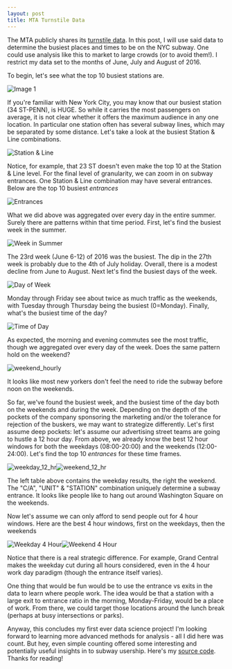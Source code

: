 ```yaml
---
layout: post
title: MTA Turnstile Data
---
```


The MTA publicly shares its [turnstile data](http://web.mta.info/developers/turnstile.html). In this post, I will use said data to determine the busiest places and times to be on the NYC subway. One could use analysis like this to market to large crowds (or to avoid them!). I restrict my data set to the months of June, July and August of 2016.

To begin, let's see what the top 10 busiest stations are.

![Image 1](https://raw.githubusercontent.com/michaelaaroncantrell/michaelaaroncantrell.github.io/master/_posts/Agg_exit.png)


If you're familiar with New York City, you may know that our busiest station (34 ST-PENN), is HUGE. So while it carries the most passengers on average, it is not clear whether it offers the maximum audience in any one location. In particular one station often has several subway lines, which may be separated by some distance. Let's take a look at the busiest Station & Line combinations.

![Station & Line](https://raw.githubusercontent.com/michaelaaroncantrell/michaelaaroncantrell.github.io/master/_posts/Agg_station_line.png)

Notice, for example, that 23 ST doesn't even make the top 10 at the Station & Line level. For the final level of granularity, we can zoom in on subway entrances. One Station & Line combination may have several entrances. Below are the top 10 busiest *entrances*

![Entrances](https://raw.githubusercontent.com/michaelaaroncantrell/michaelaaroncantrell.github.io/master/_posts/Agg_exit.png)

What we did above was aggregated over every day in the entire summer. Surely there are patterns within that time period. First, let's find the busiest week in the summer.

![Week in Summer](https://raw.githubusercontent.com/michaelaaroncantrell/michaelaaroncantrell.github.io/master/_posts/Week_in_year.png)

The 23rd week (June 6-12) of 2016 was the busiest. The dip in the 27th week is probably due to the 4th of July holiday. Overall, there is a modest decline from June to August. Next let's find the busiest days of the week.

![Day of Week](https://raw.githubusercontent.com/michaelaaroncantrell/michaelaaroncantrell.github.io/master/_posts/Day_of_week.png)

Monday through Friday see about twice as much traffic as the weekends, with Tuesday through Thursday being the busiest (0=Monday). Finally, what's the busiest time of the day?

![Time of Day](https://raw.githubusercontent.com/michaelaaroncantrell/michaelaaroncantrell.github.io/master/_posts/Time_of_day.png)

As expected, the morning and evening commutes see the most traffic, though we aggregated over every day of the week. Does the same pattern hold on the weekend?

![weekend_hourly](https://raw.githubusercontent.com/michaelaaroncantrell/michaelaaroncantrell.github.io/master/_posts/Weekend_hourly.png)

It looks like most new yorkers don't feel the need to ride the subway before noon on the weekends.

So far, we've found the busiest week, and the busiest time of the day both on the weekends and during the week. Depending on the depth of the pockets of the company sponsoring the marketing and/or the tolerance for rejection of the buskers, we may want to strategize differently. Let's first assume deep pockets: let's assume our advertising street teams are going to hustle a 12 hour day. From above, we already know the best 12 hour windows for both the weekdays (08:00-20:00) and the weekends (12:00-24:00). Let's find the top 10 *entrances* for these time frames. 

![weekday_12_hr](https://raw.githubusercontent.com/michaelaaroncantrell/michaelaaroncantrell.github.io/master/_posts/weekday_12_hr.png)![weekend_12_hr](https://raw.githubusercontent.com/michaelaaroncantrell/michaelaaroncantrell.github.io/master/_posts/weekend_12_hr.png)

The left table above contains the weekday results, the right the weekend. The "C/A", "UNIT" & "STATION" combination uniquely determine a subway entrance. It looks like people like to hang out around Washington Square on the weekends.

Now let's assume we can only afford to send people out for 4 hour windows. Here are the best 4 hour windows, first on the weekdays, then the weekends

![Weekday 4 Hour](https://raw.githubusercontent.com/michaelaaroncantrell/michaelaaroncantrell.github.io/master/_posts/weekday_4_hr.png)![Weekend 4 Hour](https://raw.githubusercontent.com/michaelaaroncantrell/michaelaaroncantrell.github.io/master/_posts/weekend_4_hr.png)

Notice that there is a real strategic difference. For example, Grand Central makes the weekday cut during all hours considered, even in the 4 hour work day paradigm (though the entrance itself varies).

One thing that would be fun would be to use the entrance vs exits in the data to learn where people work. The idea would be that a station with a large exit to entrance ratio in the morning, Monday-Friday, would be a place of work. From there, we could target those locations around the lunch break (perhaps at busy intersections or parks).

Anyway, this concludes my first ever data science project! I'm looking forward to learning more advanced methods for analysis - all I did here was count. But hey, even simple counting offered some interesting and potentially useful insights in to subway usership. Here's my [source code](http://localhost:8888/notebooks/ds/metis/metisgh/Metis-Project1/MTA_Final.ipynb). Thanks for reading!


